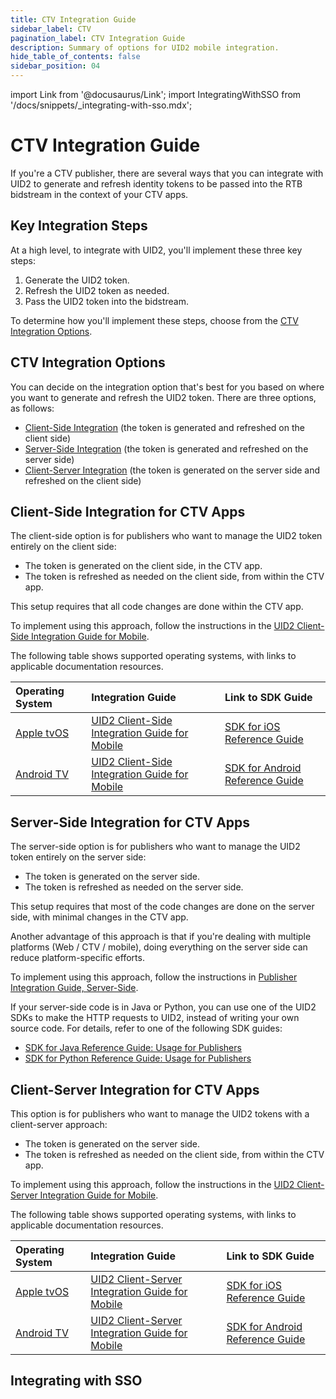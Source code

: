 ```yaml
---
title: CTV Integration Guide
sidebar_label: CTV
pagination_label: CTV Integration Guide
description: Summary of options for UID2 mobile integration.
hide_table_of_contents: false
sidebar_position: 04
---
```


import Link from '@docusaurus/Link';
import IntegratingWithSSO from '/docs/snippets/_integrating-with-sso.mdx';

# CTV Integration Guide

If you're a CTV publisher, there are several ways that you can integrate with UID2 to generate and refresh identity tokens to be passed into the RTB bidstream in the context of your CTV apps.

## Key Integration Steps
At a high level, to integrate with UID2, you'll implement these three key steps: 

1. Generate the UID2 token.
1. Refresh the UID2 token as needed.
1. Pass the UID2 token into the bidstream.

To determine how you'll implement these steps, choose from the [CTV Integration Options](#ctv-integration-options).

## CTV Integration Options

You can decide on the integration option that's best for you based on where you want to generate and refresh the UID2 token. There are three options, as follows:

- [Client-Side Integration](#client-side-integration-for-ctv-apps) (the token is generated and refreshed on the client side)
- [Server-Side Integration](#server-side-integration-for-ctv-apps) (the token is generated and refreshed on the server side)
- [Client-Server Integration](#client-server-integration-for-ctv-apps) (the token is generated on the server side and refreshed on the client side)

## Client-Side Integration for CTV Apps

The client-side option is for publishers who want to manage the UID2 token entirely on the client side:

- The token is generated on the client side, in the CTV app.
- The token is refreshed as needed on the client side, from within the CTV app.

This setup requires that all code changes are done within the CTV app.

To implement using this approach, follow the instructions in the [UID2 Client-Side Integration Guide for Mobile](integration-mobile-client-side.md).

The following table shows supported operating systems, with links to applicable documentation resources.

| Operating System | Integration Guide | Link to SDK Guide |
| :--- | :--- | :--- |
| [Apple tvOS](https://developer.apple.com/tvos/) | [UID2 Client-Side Integration Guide for Mobile](../guides/integration-mobile-client-side.md) | [SDK for iOS Reference Guide](../sdks/sdk-ref-ios.md) |
| [Android TV](https://www.android.com/tv/) | [UID2 Client-Side Integration Guide for Mobile](../guides/integration-mobile-client-side.md) | [SDK for Android Reference Guide](../sdks/sdk-ref-android.md) |

## Server-Side Integration for CTV Apps

The server-side option is for publishers who want to manage the UID2 token entirely on the server side:

- The token is generated on the server side.
- The token is refreshed as needed on the server side.

This setup requires that most of the code changes are done on the server side, with minimal changes in the CTV app.

Another advantage of this approach is that if you're dealing with multiple platforms (Web / CTV / mobile), doing everything on the server side can reduce platform-specific efforts.

To implement using this approach, follow the instructions in [Publisher Integration Guide, Server-Side](integration-publisher-server-side.md).

If your server-side code is in Java or Python, you can use one of the UID2 SDKs to make the HTTP requests to UID2, instead of writing your own source code. For details, refer to one of the following SDK guides:

- [SDK for Java Reference Guide: Usage for Publishers](../sdks/sdk-ref-java.md#usage-for-publishers)
- [SDK for Python Reference Guide: Usage for Publishers](../sdks/sdk-ref-python.md#usage-for-publishers)

## Client-Server Integration for CTV Apps

This option is for publishers who want to manage the UID2 tokens with a client-server approach:

- The token is generated on the server side.
- The token is refreshed as needed on the client side, from within the CTV app.

To implement using this approach, follow the instructions in the [UID2 Client-Server Integration Guide for Mobile](integration-mobile-client-server.md).

The following table shows supported operating systems, with links to applicable documentation resources.

| Operating System | Integration Guide | Link to SDK Guide |
| :--- | :--- | :--- |
| [Apple tvOS](https://developer.apple.com/tvos/) | [UID2 Client-Server Integration Guide for Mobile](../guides/integration-mobile-client-server.md) | [SDK for iOS Reference Guide](../sdks/sdk-ref-ios.md) |
| [Android TV](https://www.android.com/tv/) | [UID2 Client-Server Integration Guide for Mobile](../guides/integration-mobile-client-server.md) | [SDK for Android Reference Guide](../sdks/sdk-ref-android.md) |

## Integrating with SSO

<IntegratingWithSSO />
